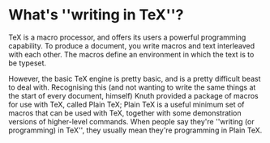 # What's ''writing in TeX''?

TeX is a macro processor, and offers its users a powerful
programming capability.  To produce a document, you write macros and
text interleaved with each other.  The macros define an environment in
which the text is to be typeset.

However, the basic TeX engine is pretty
basic, and is a pretty difficult beast to deal with. Recognising this
(and not wanting to write the same things at the start of every
document, himself) Knuth provided a package of macros for use with
TeX, called Plain TeX; Plain TeX is a useful minimum set of
macros that can be used with TeX, together with some demonstration
versions of higher-level commands.  When people say they're ''writing
(or programming) in TeX'', they usually mean they're programming in
Plain TeX.

